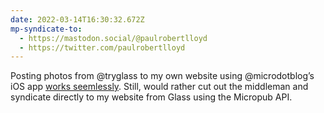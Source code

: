 ```yaml
---
date: 2022-03-14T16:30:32.672Z
mp-syndicate-to:
  - https://mastodon.social/@paulrobertlloyd
  - https://twitter.com/paulrobertlloyd
---
```

Posting photos from @tryglass to my own website using @microdotblog’s iOS app [works seemlessly](https://www.manton.org/2021/08/16/microblog-with-sharing.html). Still, would rather cut out the middleman and syndicate directly to my website from Glass using the Micropub API.
